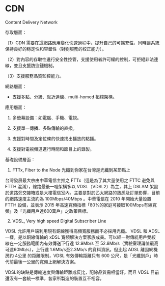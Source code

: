 # CDN
Content Delivery Network

存取層面：

（1）CDN 需要在這網路應用變化快速過程中，提升自己的可擴充性，同時讓系統保持良好的穩定性和容錯性（對劉服務的校正能力）。

（2）對內容的存取性進行安全性控管，支援使用者許可權的控制，可拒絕非法連線，並且支援防盜鏈機制。

（3）支援服務品質監控能力。

網路層面：

* 支援多點、分級、就近連線、multi-homed 拓樸架構。

應用層面：

1. 多螢幕設備：如電腦、手機、電視。

2. 支援單一傳播、多點傳輸的直撥。

3. 支援對時間及定位條的快速找出播放的點播。

4. 支援對電視頻道進行時間和節目上的錄製。

基礎設備層面：

1. FTTx, Fiber to the Node 光纖到你家在台灣是光纖到某節點上

台灣發展最大宗由中華電信主推之 FTTx（這是為了其大量使用之 FTTC 避免與 FTTH 混淆），線路最後一哩架構多以 VDSL（VDSL2）為主，其上 DSLAM 架設於道路旁交接箱或是大樓電信室內。主要是對於乙太網路的熟悉及訂單影響，目前的網路速度主流約為 100Mbps/40Mbps 。中華電信在 2010 年開始大量設置 FTTH 設備，並表示 2015 年高速寬頻指標「80%的家庭可接取100Mbps有線寬頻」及「光纖用戶達600萬戶」之政策目標。

2. VDSL, Very high speed Digital Subscriber Line

VDSL 允許用戶端利用現有銅線獲得高頻寬服務而不必採用光纖。 VDSL 和 ADSL 一樣，是以銅線傳輸的 xDSL 寬頻解決方案家族成員。可以經一對傳統用戶雙絞線在一定服務範圍內有效傳送下行達 12.9Mb/s 至 52.8Mb/s（實驗室理論值最高可達60Mb/s），上行達 1.6Mb/s至2.3Mb/s 的資料資訊。但比起 ADSL 離固網機房約 4公里 的距離限制，VDSL 有效傳輸距離只有 600 公尺，是「光纖到戶」時代前最後一公里的寬頻上網解決方案。

VDSL的缺點是傳輸速度與傳輸距離成反比，配線品質需相當好。而且 VDSL 目前還沒有一套統一標準，各家所製造的裝置互不相容。






